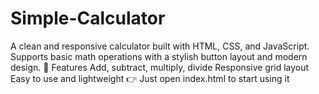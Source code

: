 # Simple-Calculator
A clean and responsive calculator built with HTML, CSS, and JavaScript. Supports basic math operations with a stylish button layout and modern design.  🔧 Features Add, subtract, multiply, divide  Responsive grid layout  Easy to use and lightweight  👉 Just open index.html to start using it

